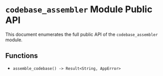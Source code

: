 # `codebase_assembler` Module Public API

This document enumerates the full public API of the `codebase_assembler` module.

## Functions
- `assemble_codebase() -> Result<String, AppError>`